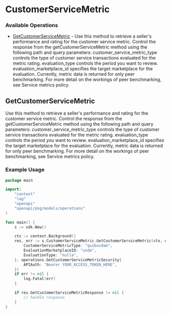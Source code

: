 # CustomerServiceMetric

### Available Operations

* [GetCustomerServiceMetric](#getcustomerservicemetric) - Use this method to retrieve a seller's performance and rating for the customer service metric. Control the response from the getCustomerServiceMetric method using the following path and query parameters: customer_service_metric_type controls the type of customer service transactions evaluated for the metric rating. evaluation_type controls the period you want to review. evaluation_marketplace_id specifies the target marketplace for the evaluation. Currently, metric data is returned for only peer benchmarking. For more detail on the workings of peer benchmarking, see Service metrics policy.

## GetCustomerServiceMetric

Use this method to retrieve a seller's performance and rating for the customer service metric. Control the response from the getCustomerServiceMetric method using the following path and query parameters: customer_service_metric_type controls the type of customer service transactions evaluated for the metric rating. evaluation_type controls the period you want to review. evaluation_marketplace_id specifies the target marketplace for the evaluation. Currently, metric data is returned for only peer benchmarking. For more detail on the workings of peer benchmarking, see Service metrics policy.

### Example Usage

```go
package main

import(
	"context"
	"log"
	"openapi"
	"openapi/pkg/models/operations"
)

func main() {
    s := sdk.New()

    ctx := context.Background()
    res, err := s.CustomerServiceMetric.GetCustomerServiceMetric(ctx, operations.GetCustomerServiceMetricRequest{
        CustomerServiceMetricType: "quibusdam",
        EvaluationMarketplaceID: "unde",
        EvaluationType: "nulla",
    }, operations.GetCustomerServiceMetricSecurity{
        APIAuth: "Bearer YOUR_ACCESS_TOKEN_HERE",
    })
    if err != nil {
        log.Fatal(err)
    }

    if res.GetCustomerServiceMetricResponse != nil {
        // handle response
    }
}
```
